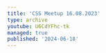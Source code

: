 ```yaml
---
title: 'CSS Meetup 16.08.2023'
type: archive
youtube: U6CdYFhc-tk
managed: true
published: '2024-06-18'
---
```

